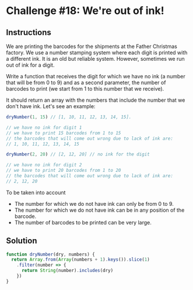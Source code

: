 # Challenge #18: We're out of ink!

## Instructions

We are printing the barcodes for the shipments at the Father Christmas factory. We use a number stamping system where each digit is printed with a different ink. It is an old but reliable system. However, sometimes we run out of ink for a digit.

Write a function that receives the digit for which we have no ink (a number that will be from 0 to 9) and as a second parameter, the number of barcodes to print (we start from 1 to this number that we receive).

It should return an array with the numbers that include the number that we don't have ink. Let's see an example:

```js
dryNumber(1, 15) // [1, 10, 11, 12, 13, 14, 15].

// we have no ink for digit 1
// we have to print 15 barcodes from 1 to 15
// the barcodes that will come out wrong due to lack of ink are:
// 1, 10, 11, 12, 13, 14, 15

dryNumber(2, 20) // [2, 12, 20] // no ink for the digit

// we have no ink for digit 2
// we have to print 20 barcodes from 1 to 20
// the barcodes that will come out wrong due to lack of ink are:
// 2, 12, 20
```

To be taken into account

- The number for which we do not have ink can only be from 0 to 9.
- The number for which we do not have ink can be in any position of the barcode.
- The number of barcodes to be printed can be very large.

## Solution

```js
function dryNumber(dry, numbers) {
  return Array.from(Array(numbers + 1).keys()).slice(1)
    .filter(number => {
      return String(number).includes(dry)
    })
}
```
